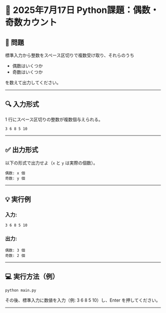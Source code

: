 # 📘 2025年7月17日 Python課題：偶数・奇数カウント

## 📝 問題

標準入力から整数をスペース区切りで複数受け取り、それらのうち

- 偶数はいくつか
- 奇数はいくつか

を数えて出力してください。

---

## 🔍 入力形式

1 行にスペース区切りの整数が複数個与えられる。
```
3 6 8 5 10
```
---

## ✅ 出力形式

以下の形式で出力せよ（`x` と `y` は実際の個数）。
```
偶数: x 個
奇数: y 個
```
---

## 💡 実行例

### 入力:
```
3 6 8 5 10
```
### 出力:
```
偶数: 3 個
奇数: 2 個
```
---

## 💻 実行方法（例）

```
python main.py
```
その後、標準入力に数値を入力（例: 3 6 8 5 10）し、Enter を押してください。

---